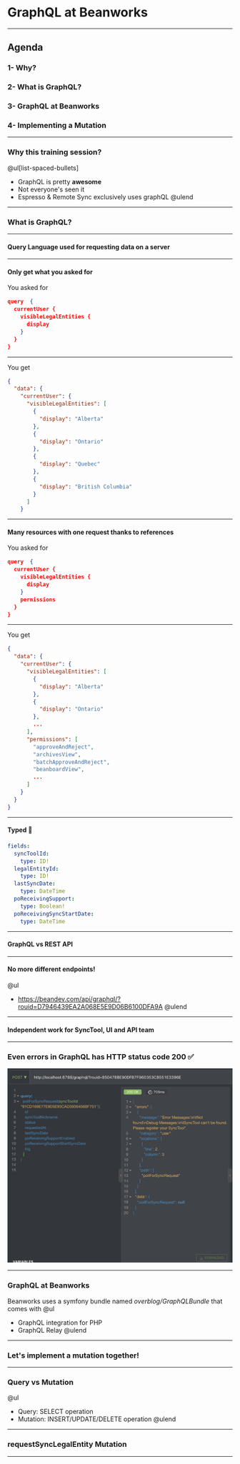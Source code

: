 # GraphQL at Beanworks

---
## Agenda

### 1- Why?
### 2- What is GraphQL?
### 3- GraphQL at Beanworks
### 4- Implementing a Mutation

---
### Why this training session?

@ul[list-spaced-bullets]
- GraphQL is pretty **awesome**
- Not everyone's seen it
- Espresso & Remote Sync exclusively uses graphQL
@ulend

---
### What is GraphQL?

---
#### Query Language used for requesting data on a server

---
#### Only get what you asked for

You asked for 
```json zoom-18
query  {
  currentUser {
    visibleLegalEntities {
      display
    }
  }
}
```

---
You get 
```json zoom-18
{
  "data": {
    "currentUser": {
      "visibleLegalEntities": [
        {
          "display": "Alberta"
        },
        {
          "display": "Ontario"
        },
        {
          "display": "Quebec"
        },
        {
          "display": "British Columbia"
        }
      ]
    }
```

---
#### Many resources with one request thanks to references
You asked for 
```json zoom-18
query  {
  currentUser {
    visibleLegalEntities {
      display
    }
    permissions
  }
}
```

---
You get 
```json zoom-18
{
  "data": {
    "currentUser": {
      "visibleLegalEntities": [
        {
          "display": "Alberta"
        },
        {
          "display": "Ontario"
        },
        ...
      ],
      "permissions": [
        "approveAndReject",
        "archivesView",
        "batchApproveAndReject",
        "beanboardView",
        ...
      ]
    }
  }
}
```

---
#### Typed 🙏
```yaml zoom-18
fields:
  syncToolId:
    type: ID!
  legalEntityId:
    type: ID!
  lastSyncDate:
    type: DateTime
  poReceivingSupport:
    type: Boolean!
  poReceivingSyncStartDate:
    type: DateTime
```
 
---
#### GraphQL vs REST API

---
#### No more different endpoints!
@ul
- https://beandev.com/api/graphql/?rouid=D7946439EA2A068E5E9D06B6100DFA9A 
@ulend

---
#### Independent work for SyncTool, UI and API team

---
### Even errors in GraphQL has HTTP status code 200 ✅
![IMAGE](assets/img/status200.png)

---
### GraphQL at Beanworks

Beanworks uses a symfony bundle named *overblog/GraphQLBundle* that comes with
@ul
- GraphQL integration for PHP
- GraphQL Relay
@ulend

---
### Let's implement a mutation together!

---
### Query vs Mutation
@ul
- Query: SELECT operation
- Mutation: INSERT/UPDATE/DELETE operation
@ulend

---
### requestSyncLegalEntity Mutation

---

